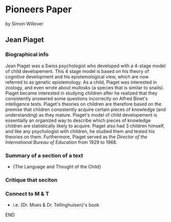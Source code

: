 
# Pioneers Paper
by Simon Willover

## Jean Piaget

### Biographical info

Jean Piaget was a Swiss psychologist who developed with a 4-stage model of child developement. This 4 stage model is based on his theory of cognitive development and his epistemological view, which are now referred to as genetic epistemology. As a child, Piaget was interested in zoology, and even wrote about mullosks (a species that is similar to snails). Piaget became interested in studying children after he realized that they consistently answered some questions incorrectly on Alfred Binet's intelligence tests. Piaget's theories on children are therefore based on the premise that children consistently acquire certain pieces of knowledge (and understanding) as they mature. Piaget's model of child developement is essentially an organized way to describe which pieces of knowledge children are statistically likely to acquire. Piaget also had 3 children himself, and like any psychologist with children, he studied them and tested his theories on them. Furthermore, Piaget served as the *Director of the International Bureau of Education* from 1929 to 1968.

### Summary of a section of a text
* {The Language and Thought of the Child}



### Critique that seciton

### Connect to M & T
* i.e. {Dr. Moes & Dr. Tellinghuisen}'s book

END
